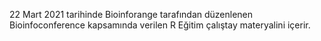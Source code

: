 22 Mart 2021 tarihinde Bioinforange tarafından düzenlenen Bioinfoconference kapsamında verilen R Eğitim çalıştay materyalini içerir. 
